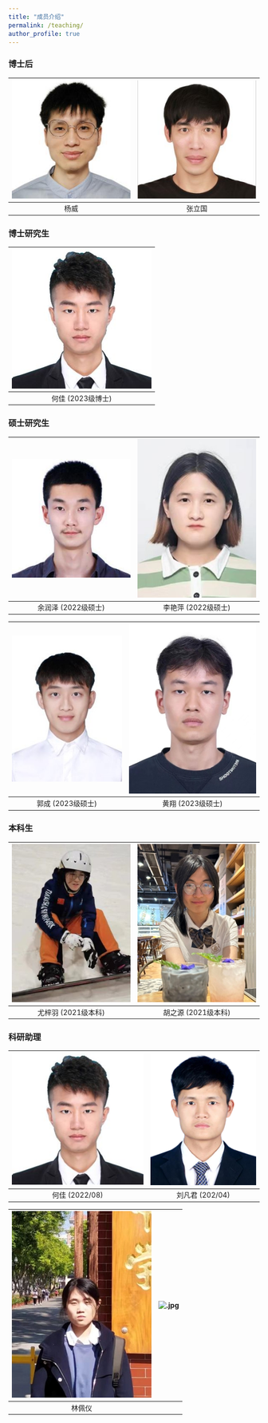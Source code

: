 ```yaml
---
title: "成员介绍"
permalink: /teaching/
author_profile: true
---
```



### 博士后

| ![yw.jpg](/images/yw.jpg) | ![zlg.jpg](/images/zlg.jpg) |
|:--------:|:-------:|
| 杨威   | 张立国   | 

### 博士研究生

| ![hj-1.jpg](/images/hj-1.jpg) | 
| :-------: | 
| 何佳 (2023级博士)     | 

### 硕士研究生

| ![yrz](/images/yrz.jpg) | ![lyp-1.jpg](/images/lyp-1.jpg) | 
| :-------: | :-------: |
| 余润泽 (2022级硕士) |   李艳萍  (2022级硕士)    |

| ![gc.jpg](/images/gc.jpg) | ![hx.jpg](/images/hx.jpg) | 
| :-------: | :-------: |
|   郭成 (2023级硕士)   |  黄翔 (2023级硕士)  |

### 本科生

| ![yzy.jpg](/images/yzy.jpg) | ![hzy.jpg](/images/hzy.jpg) | 
| :-------: | :-------: |
|   尤梓羽 (2021级本科)   |  胡之源 (2021级本科)   |


### 科研助理

| ![hj-1.jpg](/images/hj-1.jpg) | ![lfj-1.jpg](/images/lfj-1.png) | 
| :-------: | :-------: |
| 何佳 (2022/08)     |   刘凡君 (202/04)  |

| ![lpy-1.jpg](/images/lpy-1.jpg) | ![.jpg](/images/.png) | 
| :-------: | :-------: |
|   林佩仪   |     |
